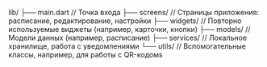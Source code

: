 lib/
├── main.dart          // Точка входа
├── screens/           // Страницы приложения: расписание, редактирование, настройки
├── widgets/           // Повторно используемые виджеты (например, карточки, кнопки)
├── models/            // Модели данных (например, расписание)
├── services/          // Локальное хранилище, работа с уведомлениями
└── utils/             // Вспомогательные классы, например, для работы с QR-кодомs
